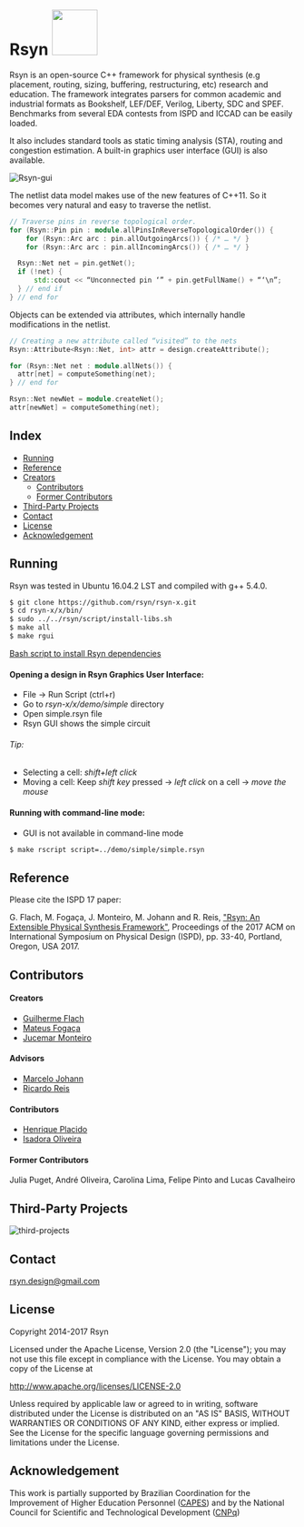 # Rsyn <img src="https://raw.githubusercontent.com/rsyn/rsyn-x/master/x/media/ufrgs-logo.png" width=80> 

Rsyn is an open-source C++ framework for physical synthesis (e.g placement, routing, sizing, buffering, restructuring, etc)
research and education.  The framework integrates parsers for common academic and industrial formats as Bookshelf, LEF/DEF, 
Verilog, Liberty, SDC and SPEF. Benchmarks from several EDA contests from ISPD and ICCAD can be easily loaded. 

It also includes standard tools as static timing analysis (STA), routing and congestion estimation. 
A built-in graphics user interface (GUI) is also available.

![Rsyn-gui](https://raw.githubusercontent.com/rsyn/rsyn/master/doc/rsyn-gui.png)

The netlist data model makes use of the new features of C++11. So it becomes very natural and easy to traverse the netlist.
```cpp
// Traverse pins in reverse topological order.
for (Rsyn::Pin pin : module.allPinsInReverseTopologicalOrder()) {
	for (Rsyn::Arc arc : pin.allOutgoingArcs()) { /* … */ }
	for (Rsyn::Arc arc : pin.allIncomingArcs()) { /* … */ }

  Rsyn::Net net = pin.getNet();
  if (!net) {
	  std::cout << “Unconnected pin ‘” + pin.getFullName() + “‘\n”;
  } // end if
} // end for 
```

Objects can be extended via attributes, which internally handle modifications in the netlist.

```cpp
// Creating a new attribute called “visited” to the nets
Rsyn::Attribute<Rsyn::Net, int> attr = design.createAttribute();

for (Rsyn::Net net : module.allNets()) {
  attr[net] = computeSomething(net); 
} // end for

Rsyn::Net newNet = module.createNet();
attr[newNet] = computeSomething(net);
```
## Index

- [Running](#running)
- [Reference](#reference)
- [Creators](#creators)
   - [Contributors](#contributors)
   - [Former Contributors](#former-contributors)
- [Third-Party Projects](#third-party-projects)
- [Contact](#contact)
- [License](#license)
- [Acknowledgement](#acknowledgement)


## Running

Rsyn was tested in Ubuntu 16.04.2 LST and compiled with g++ 5.4.0.
```sh
$ git clone https://github.com/rsyn/rsyn-x.git
$ cd rsyn-x/x/bin/
$ sudo ../../rsyn/script/install-libs.sh
$ make all 
$ make rgui 
```
[Bash script to install Rsyn dependencies](https://github.com/rsyn/rsyn-x/blob/master/rsyn/script/install-libs.sh)

#### Opening a design in Rsyn Graphics User Interface:
 * File -> Run Script (ctrl+r)
 * Go to *rsyn-x/x/demo/simple* directory
 * Open simple.rsyn file
 * Rsyn GUI shows the simple circuit

###### Tip: 
* Selecting a cell: *shift+left click*
* Moving a cell: Keep *shift key* pressed ->  *left click* on a cell -> *move the mouse*

#### Running with command-line mode:	
  * GUI is not available in command-line mode

```sh
$ make rscript script=../demo/simple/simple.rsyn
```

## Reference

Please cite the ISPD 17 paper:

G. Flach, M. Fogaça, J. Monteiro, M. Johann and R. Reis, ["Rsyn: An Extensible Physical Synthesis Framework"](http://doi.acm.org/10.1145/3036669.3038249), Proceedings of the 2017 ACM on International Symposium on Physical Design (ISPD), pp. 33-40, Portland, Oregon, USA 2017. 

## Contributors

#### Creators
- [Guilherme Flach](mailto:guilherme.augusto.flach@gmail.com )
- [Mateus Fogaça](mailto:mateus.p.fogaca@gmail.com)
- [Jucemar Monteiro](mailto:jucemar.monteiro@gmail.com)

#### Advisors
- [Marcelo Johann](mailto:johann@inf.ufrgs.br)
- [Ricardo Reis](mailto:reis@inf.ufrgs.br)

#### Contributors
- [Henrique Placido](mailto:hplacido@inf.ufrgs.br)
- [Isadora Oliveira](mailto:isoliveira@inf.ufrgs.br)

#### Former Contributors
  Julia Puget, André Oliveira, Carolina Lima, Felipe Pinto and Lucas Cavalheiro

## Third-Party Projects

![third-projects](https://github.com/rsyn/rsyn/blob/master/doc/third-parties.png)

## Contact

  [rsyn.design@gmail.com](mailto:rsyn.design@gmail.com)

## License

 Copyright 2014-2017 Rsyn
 
 Licensed under the Apache License, Version 2.0 (the "License");
 you may not use this file except in compliance with the License.
 You may obtain a copy of the License at
 
 http://www.apache.org/licenses/LICENSE-2.0
 
 Unless required by applicable law or agreed to in writing, software
 distributed under the License is distributed on an "AS IS" BASIS,
 WITHOUT WARRANTIES OR CONDITIONS OF ANY KIND, either express or implied.
 See the License for the specific language governing permissions and
 limitations under the License.
 
 ## Acknowledgement
 
 This work is partially supported by Brazilian Coordination for the Improvement of Higher Education Personnel
([CAPES](http://www.capes.gov.br/)) and by the National Council for Scientific and Technological Development ([CNPq](http://cnpq.br/))
